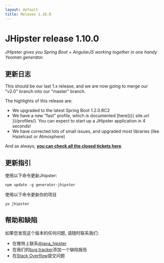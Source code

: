 ```yaml
---
layout: default
title: Release 1.10.0
---
```


JHipster release 1.10.0
==================

*JHipster gives you Spring Boot + AngularJS working together in one handy Yeoman generator.*

更新日志
----------

This should be our last 1.x release, and we are now going to merge our "v2.0" branch into our "master" branch.

The highlights of this release are:

- We upgraded to the latest Spring Boot 1.2.0.RC2
- We have a new "fast" profile, which is documented [here]({{ site.url }}/profiles/). You can expect to start up a JHipster application in 4 seconds!
- We have corrected lots of small issues, and upgraded most libraries (like Hazelcast or Atmosphere)


And as always, __[you can check all the closed tickets here](https://github.com/jhipster/generator-jhipster/issues?q=milestone%3A1.10.0+is%3Aclosed)__.

更新指引
------------

使用以下命令更新Jhipster:

```
npm update -g generator-jhipster
```

使用以下命令更新你的项目

```
yo jhipster
```

帮助和缺陷
--------------

如果您发现这个版本的任何问题, 请随时联系我们:

- 在推特上联系[@java_hipster](https://twitter.com/java_hipster)
- 在我们的[bug tracker](https://github.com/jhipster/generator-jhipster/issues?state=open)添加一个缺陷报告
- 在[Stack Overflow](http://stackoverflow.com/tags/jhipster/info)提交问题
